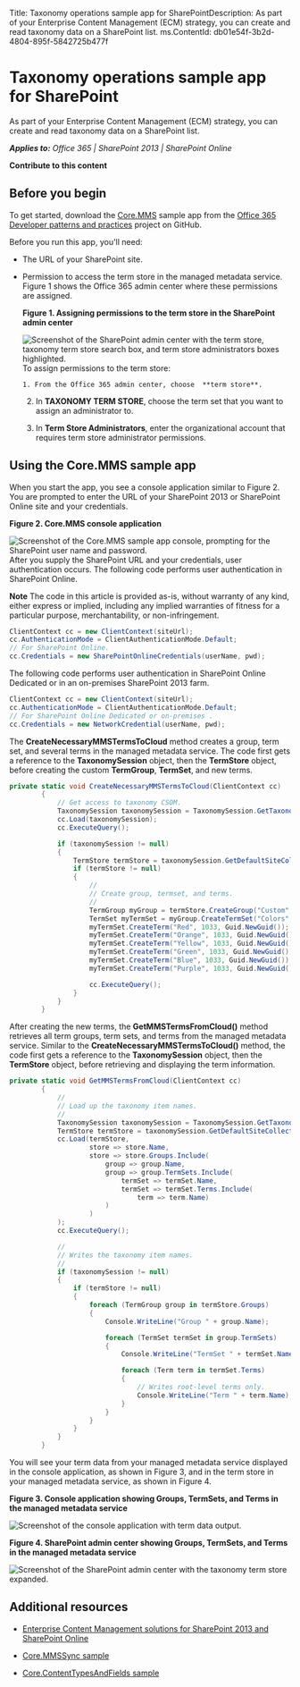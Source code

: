 Title: Taxonomy operations sample app for SharePointDescription: As part of your Enterprise Content Management (ECM) strategy, you can create and read taxonomy data on a SharePoint list.
ms.ContentId: db01e54f-3b2d-4804-895f-5842725b477f


# Taxonomy operations sample app for SharePoint
As part of your Enterprise Content Management (ECM) strategy, you can create and read taxonomy data on a SharePoint list.

    
 _**Applies to:** Office 365 | SharePoint 2013 | SharePoint Online_

    

    
 **Contribute to this content**

    

## Before you begin
<a name="sectionSection0"> </a>

To get started, download the  [Core.MMS](https://github.com/OfficeDev/PnP/tree/dev/Samples/Core.MMS) sample app from the [Office 365 Developer patterns and practices](https://github.com/OfficeDev/PnP/tree/dev) project on GitHub.

Before you run this app, you'll need:


- The URL of your SharePoint site.
    
- Permission to access the term store in the managed metadata service. Figure 1 shows the Office 365 admin center where these permissions are assigned. 
    
    **Figure 1. Assigning permissions to the term store in the SharePoint admin center**

    ![Screenshot of the SharePoint admin center with the term store, taxonomy term store search box, and term store administrators boxes highlighted.](..\..\includes\media\5a9d8c07-afce-4d9e-b0d1-10b28e089278.png)
    To assign permissions to the term store:
    

      1. From the Office 365 admin center, choose  **term store**.
    
  2. In  **TAXONOMY TERM STORE**, choose the term set that you want to assign an administrator to.
    
  3. In  **Term Store Administrators**, enter the organizational account that requires term store administrator permissions.
    

## Using the Core.MMS sample app
<a name="sectionSection1"> </a>

When you start the app, you see a console application similar to Figure 2. You are prompted to enter the URL of your SharePoint 2013 or SharePoint Online site and your credentials. 


**Figure 2. Core.MMS console application**

![Screenshot of the Core.MMS sample app console, prompting for the SharePoint user name and password.](..\..\includes\media\5ddaf3f1-2d7c-4818-9a9a-b0e905226db5.png)After you supply the SharePoint URL and your credentials, user authentication occurs. The following code performs user authentication in SharePoint Online.


    
**Note**  The code in this article is provided as-is, without warranty of any kind, either express or implied, including any implied warranties of fitness for a particular purpose, merchantability, or non-infringement.




```C#
ClientContext cc = new ClientContext(siteUrl);
cc.AuthenticationMode = ClientAuthenticationMode.Default;
// For SharePoint Online.
cc.Credentials = new SharePointOnlineCredentials(userName, pwd);

```

The following code performs user authentication in SharePoint Online Dedicated or in an on-premises SharePoint 2013 farm.




```C#
ClientContext cc = new ClientContext(siteUrl);
cc.AuthenticationMode = ClientAuthenticationMode.Default;
// For SharePoint Online Dedicated or on-premises .
cc.Credentials = new NetworkCredential(userName, pwd);

```

The  **CreateNecessaryMMSTermsToCloud** method creates a group, term set, and several terms in the managed metadata service. The code first gets a reference to the **TaxonomySession** object, then the **TermStore** object, before creating the custom **TermGroup**,  **TermSet**, and new terms. 




```C#
private static void CreateNecessaryMMSTermsToCloud(ClientContext cc)
        {
            // Get access to taxonomy CSOM.
            TaxonomySession taxonomySession = TaxonomySession.GetTaxonomySession(cc);
            cc.Load(taxonomySession);
            cc.ExecuteQuery();

            if (taxonomySession != null)
            {
                TermStore termStore = taxonomySession.GetDefaultSiteCollectionTermStore();
                if (termStore != null)
                {
                    //
                    // Create group, termset, and terms.
                    //
                    TermGroup myGroup = termStore.CreateGroup("Custom", Guid.NewGuid());
                    TermSet myTermSet = myGroup.CreateTermSet("Colors", Guid.NewGuid(), 1033);
                    myTermSet.CreateTerm("Red", 1033, Guid.NewGuid());
                    myTermSet.CreateTerm("Orange", 1033, Guid.NewGuid());
                    myTermSet.CreateTerm("Yellow", 1033, Guid.NewGuid());
                    myTermSet.CreateTerm("Green", 1033, Guid.NewGuid());
                    myTermSet.CreateTerm("Blue", 1033, Guid.NewGuid());
                    myTermSet.CreateTerm("Purple", 1033, Guid.NewGuid());

                    cc.ExecuteQuery();
                }
            }
        }

```

After creating the new terms, the  **GetMMSTermsFromCloud()** method retrieves all term groups, term sets, and terms from the managed metadata service. Similar to the **CreateNecessaryMMSTermsToCloud()** method, the code first gets a reference to the **TaxonomySession** object, then the **TermStore** object, before retrieving and displaying the term information.




```C#
private static void GetMMSTermsFromCloud(ClientContext cc)
        {
            //
            // Load up the taxonomy item names.
            //
            TaxonomySession taxonomySession = TaxonomySession.GetTaxonomySession(cc);
            TermStore termStore = taxonomySession.GetDefaultSiteCollectionTermStore();
            cc.Load(termStore,
                    store => store.Name,
                    store => store.Groups.Include(
                        group => group.Name,
                        group => group.TermSets.Include(
                            termSet => termSet.Name,
                            termSet => termSet.Terms.Include(
                                term => term.Name)
                        )
                    )
            );
            cc.ExecuteQuery();

            //
            // Writes the taxonomy item names.
            //
            if (taxonomySession != null)
            {
                if (termStore != null)
                {
                    foreach (TermGroup group in termStore.Groups)
                    {
                        Console.WriteLine("Group " + group.Name);

                        foreach (TermSet termSet in group.TermSets)
                        {
                            Console.WriteLine("TermSet " + termSet.Name);

                            foreach (Term term in termSet.Terms)
                            {
                                // Writes root-level terms only.
                                Console.WriteLine("Term " + term.Name);
                            }
                        }
                    }
                }
            }
        }

```

You will see your term data from your managed metadata service displayed in the console application, as shown in Figure 3, and in the term store in your managed metadata service, as shown in Figure 4.


**Figure 3. Console application showing Groups, TermSets, and Terms in the managed metadata service**

![Screenshot of the console application with term data output.](..\..\includes\media\a8907a10-8b4d-463f-89bc-811f9af4b34e.png)


**Figure 4. SharePoint admin center showing Groups, TermSets, and Terms in the managed metadata service**

![Screenshot of the SharePoint admin center with the taxonomy term store expanded.](..\..\includes\media\9e623deb-569b-457a-ad1c-fa6d0d4d0a38.png)


## Additional resources
<a name="bk_addresources"> </a>


-  [Enterprise Content Management solutions for SharePoint 2013 and SharePoint Online](..\api\Enterprise-Content-Management-solutions-for-SharePoint-2013-and-SharePoint-Online.md)
    
-  [Core.MMSSync sample](https://github.com/OfficeDev/PnP/tree/dev/Samples/Core.MMSSync)
    
-  [Core.ContentTypesAndFields sample](https://github.com/OfficeDev/PnP/tree/dev/Scenarios/Core.ContentTypesAndFields)
    
